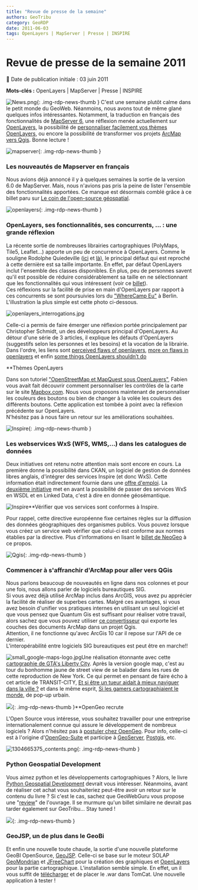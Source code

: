 ```yaml
---
title: "Revue de presse de la semaine"
authors: GeoTribu
category: GeoRDP
date: 2011-06-03
tags: OpenLayers | MapServer | Presse | INSPIRE
---
```


# Revue de presse de la semaine 2011


:calendar: Date de publication initiale : 03 juin 2011

**Mots-clés :** OpenLayers | MapServer | Presse | INSPIRE


![News.png](https://cdn.geotribu.fr/images/internal/icons-rdp-news/news.png){: .img-rdp-news-thumb }
 C'est une semaine plutôt calme dans le petit monde du GeoWeb. Néanmoins, nous avons tout de même glané quelques infos intéressantes. Notamment, la traduction en français des fonctionnalités de [MapServer 6](#mapserver), une réflexion menée actuellement sur [OpenLayers](#ol), la possibilité de [personnaliser facilement vos thèmes OpenLayers](#theming), ou encore la possibilité de transformer vos projets [ArcMap vers Qgis](#qgis). Bonne lecture !




 ![mapserver](http://www.geotribu.net/sites/default/files/Tuto/img/Blog/mapserver/mapserver_logo_no_name.png){: .img-rdp-news-thumb }

### Les nouveautés de Mapserver en français

 Nous avions déjà annoncé il y à quelques semaines la sortie de la version 6.0 de MapServer. Mais, nous n'avions pas pris la peine de lister l'ensemble des fonctionnalités apportées. Ce manque est désormais comblé grâce à ce billet paru sur [Le coin de l'open-source géospatial](http://georezo.net/blog/geolibre/2011/05/27/presentation-des-nouveautes-de-mapserver-6-0/).




 ![openlayers](https://cdn.geotribu.fr/img/logos-icones/logiciels_librairies/OL3.png){: .img-rdp-news-thumb }

### OpenLayers, ses fonctionnalités, ses concurrents, ... : une grande réflexion

 La récente sortie de nombreuses librairies cartographiques (PolyMaps, Tile5, Leaflet...) apporte un peu de concurrence à OpenLayers. Comme le souligne Rodolphe Quiedeville ([ici](http://blog.rodolphe.quiedeville.org/index.php?post/2011/05/leaflet-nouveau-concurrent-openlayers) et [là](http://blog.rodolphe.quiedeville.org/index.php?post/2011/05/Leaflet-la-sobre-OpenLayers-la-gourmande)), le principal défaut qui est reproché à cette dernière est sa taille importante. En effet, par défaut OpenLayers inclut l'ensemble des classes disponibles. En plus, peu de personnes savent qu'il est possible de réduire considérablement sa taille en ne sélectionnant que les fonctionnalités qui vous intéressent (voir ce [billet](http://geotribu.net/node/52)).  
 Ces réflexions sur la facilité de prise en main d'OpenLayers par rapport à ces concurrents se sont poursuivies lors du ["WhereCamp Eu"](http://wherecamp.eu/) à Berlin. L'illustration la plus simple est cette photo ci-dessous.

 ![openlayers_interrogations.jpg](http://www.geotribu.net/sites/default/files/Tuto/img/OpenLayers/openlayers_interrogations.jpg)

 Celle-ci a permis de faire émerger une réflexion portée principalement par Christopher Schmidt, un des développeurs principal d'OpenLayers. Au détour d'une série de 3 articles, il explique les défauts d'OpenLayers (suggestifs selon les personnes et les besoins) et la vocation de la librairie. Dans l'ordre, les liens sont [perceived flaws of openlayers](http://crschmidt.net/blog/archives/472/perceived-flaws-ofopenlayers/), [more on flaws in openlayers](http://crschmidt.net/blog/archives/476/more-on-flaws-in-openlayers/%20) et enfin [some things OpenLayers shouldn’t do](http://crschmidt.net/blog/archives/479/some-things-openlayers-shouldnt-do/)




 **Thèmes OpenLayers

 Dans son tutoriel ["OpenStreetMap et MapQuest sous OpenLayers"](http://www.geotribu.net/node/322#On_n-a_rien_oublie_...), Fabien vous avait fait découvrir comment personnaliser les contrôles de la carte sur le site [Mapbox.com](http://mapbox.com/). Nous vous proposons maintenant de personnaliser les couleurs des boutons ou bien de changer à la volée les couleurs des différents boutons. Cette application est tombée à point avec la réflexion précédente sur OpenLayers.  
 N'hésitez pas à nous faire un retour sur les améliorations souhaitées.




 ![Inspire](https://cdn.geotribu.fr/images/logos-icones/entreprises_association/ogc.png){: .img-rdp-news-thumb }

### Les webservices WxS (WFS, WMS,...) dans les catalogues de données

 Deux initiatives ont retenu notre attention mais sont encore en cours. La première donne la possibilité dans CKAN, un logiciel de gestion de données libres anglais, d'intégrer des services Inspire (et donc WxS). Cette information était indirectement fournie dans une [offre d'emploi](http://blog.okfn.org/2011/05/26/expert-python-javascript-coders-wanted/). La [deuxième initiative](http://kenai.com/projects/envision/pages/SimpleFeatureOntology) met en avant la possibilité de passer des services WxS en WSDL et en Linked Data, c'est à dire en donnée géosémantique.




 ![Inspire](http://www.geotribu.net/sites/default/files/Tuto/img/Blog/inspire.jpg)**Vérifier que vos services sont conformes à Inspire.

 Pour rappel, cette directive européenne fixe certaines règles sur la diffusion des données géographiques des organismes publics. Vous pouvez lorsque vous créez un service web vérifier que celui-ci est conforme aux normes établies par la directive. Plus d'informations en lisant le [billet de NeoGeo](http://www.neogeo-online.net/blog/archives/1331/) à ce propos.




 ![Qgis](http://www.geotribu.nethttps://cdn.geotribu.fr/images/logos-icones/logiciels_librairies/qgis.png){: .img-rdp-news-thumb }

### Commencer à s'affranchir d'ArcMap pour aller vers QGis

 Nous parlons beaucoup de nouveautés en ligne dans nos colonnes et pour une fois, nous allons parler de logiciels bureautiques SIG.  
 Si vous avez déjà utilisé ArcMap inclus dans ArcGIS, vous avez pu apprécier la facilité de réaliser de superbes cartes. Malgré ces avantages, si vous avez besoin d'unifier vos pratiques internes en utilisant un seul logiciel et que vous pensez que Quantum Gis est suffisant pour réaliser votre travail, alors sachez que vous pouvez utiliser [ce convertisseur](http://geoscripting.blogspot.com/2011/05/exporting-current-arcmap-document.html) qui exporte les couches des documents ArcMap dans un projet Qgis.  
 Attention, il ne fonctionne qu'avec ArcGis 10 car il repose sur l'API de ce dernier.  
 L'interopérabilité entre logiciels SIG bureautiques est peut être en marche!!

 ![small_google-maps-logo.jpg](http://www.geotribu.net/sites/default/files/Tuto/img/small_google-maps-logo.jpg)Une réalisation étonnante avec cette [cartographie de GTA's Liberty City](http://www.gta4.net/map/). Après la version google map, c'est au tour du bonhomme jaune de street view de se balader dans les rues de cette reproduction de New York. Ce qui permet en pensant de faire écho à cet article de TRANSIT-CITY, [Et si être un tueur aidait à mieux naviguer dans la ville ?](http://transit-city.blogspot.com/2009/06/et-si-etre-un-tueur-aidait-mieux.html) et dans le même esprit, [Si les gamers cartographiaient le monde](http://www.pop-up-urbain.com/si-les-gamers-cartographiaient-le-monde/), de pop-up urbain.




 ![](https://cdn.geotribu.fr/images/logos-icones/logiciels_librairies/opengeosuite.png){: .img-rdp-news-thumb }**OpenGeo recrute

 L'Open Source vous intéresse, vous souhaitez travailler pour une entreprise internationalement connue qui assure le développement de nombreux logiciels ? Alors n'hésitez pas à [postuler chez OpenGeo](http://opengeo.org/about/careers/). Pour info, celle-ci est à l'origine d'[OpenGeo-Suite](http://opengeo.org/products/suite/tour/) et participe à [GeoServer](http://geoserver.org/display/GEOS/Welcome), [Postgis](http://postgis.refractions.net/), etc.






![1304665375_contents.png](http://geotribu.net/sites/default/files/Tuto/img/Blog/1304665375_contents.png){: .img-rdp-news-thumb }

### Python Geospatial Development

 Vous aimez python et les développements cartographiques ? Alors, le livre [Python Geospatial Development](https://www.packtpub.com/python-geospatial-development/book) devrait vous intéresser. Néanmoins, avant de réaliser cet achat vous souhaiteriez peut-être avoir un retour sur le contenu du livre ? Si c'est le cas, sachez que GeoWebGuru vous propose une "[review](http://geowebguru.com/book-reviews/292-book-review-python-geospatial-development)" de l'ouvrage. Il se murmure qu'un billet similaire ne devrait pas tarder également sur GeoTribu... Stay tuned !




 ![](http://geotribu.net/sites/default/files/Tuto/img/divers/solap.png){: .img-rdp-news-thumb }

### GeoJSP, un de plus dans le GeoBi

 Et enfin une nouvelle toute chaude, la sortie d'une nouvelle plateforme GeoBI OpenSource, [GeoJSP](http://geojsp.org/). Celle-ci se base sur le moteur SOLAP [GeoMondrian](http://www.spatialytics.org/projects/geomondrian/) et [JFreeChart](http://www.jfree.org/jfreechart/) pour la création des graphiques et [OpenLayers](http://openlayers.org/) pour la partie cartographique. L'installation semble simple. En effet, un il vous suffit de [télécharger](http://geojsp.org/download.php) et de placer le .war dans TomCat. Une nouvelle application à tester !
